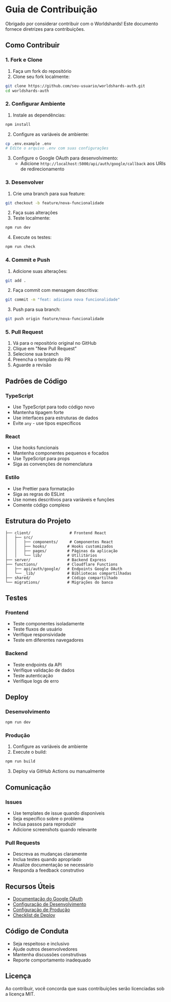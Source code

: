 # Guia de Contribuição

Obrigado por considerar contribuir com o Worldshards! Este documento fornece diretrizes para contribuições.

## Como Contribuir

### 1. Fork e Clone

1. Faça um fork do repositório
2. Clone seu fork localmente:
```bash
git clone https://github.com/seu-usuario/worldshards-auth.git
cd worldshards-auth
```

### 2. Configurar Ambiente

1. Instale as dependências:
```bash
npm install
```

2. Configure as variáveis de ambiente:
```bash
cp .env.example .env
# Edite o arquivo .env com suas configurações
```

3. Configure o Google OAuth para desenvolvimento:
   - Adicione `http://localhost:5000/api/auth/google/callback` aos URIs de redirecionamento

### 3. Desenvolver

1. Crie uma branch para sua feature:
```bash
git checkout -b feature/nova-funcionalidade
```

2. Faça suas alterações
3. Teste localmente:
```bash
npm run dev
```

4. Execute os testes:
```bash
npm run check
```

### 4. Commit e Push

1. Adicione suas alterações:
```bash
git add .
```

2. Faça commit com mensagem descritiva:
```bash
git commit -m "feat: adiciona nova funcionalidade"
```

3. Push para sua branch:
```bash
git push origin feature/nova-funcionalidade
```

### 5. Pull Request

1. Vá para o repositório original no GitHub
2. Clique em "New Pull Request"
3. Selecione sua branch
4. Preencha o template do PR
5. Aguarde a revisão

## Padrões de Código

### TypeScript

- Use TypeScript para todo código novo
- Mantenha tipagem forte
- Use interfaces para estruturas de dados
- Evite `any` - use tipos específicos

### React

- Use hooks funcionais
- Mantenha componentes pequenos e focados
- Use TypeScript para props
- Siga as convenções de nomenclatura

### Estilo

- Use Prettier para formatação
- Siga as regras do ESLint
- Use nomes descritivos para variáveis e funções
- Comente código complexo

## Estrutura do Projeto

```
├── client/                 # Frontend React
│   ├── src/
│   │   ├── components/     # Componentes React
│   │   ├── hooks/         # Hooks customizados
│   │   ├── pages/         # Páginas da aplicação
│   │   └── lib/           # Utilitários
├── server/                # Backend Express
├── functions/             # Cloudflare Functions
│   ├── api/auth/google/   # Endpoints Google OAuth
│   └── _lib/              # Bibliotecas compartilhadas
├── shared/                # Código compartilhado
└── migrations/            # Migrações do banco
```

## Testes

### Frontend

- Teste componentes isoladamente
- Teste fluxos de usuário
- Verifique responsividade
- Teste em diferentes navegadores

### Backend

- Teste endpoints da API
- Verifique validação de dados
- Teste autenticação
- Verifique logs de erro

## Deploy

### Desenvolvimento

```bash
npm run dev
```

### Produção

1. Configure as variáveis de ambiente
2. Execute o build:
```bash
npm run build
```

3. Deploy via GitHub Actions ou manualmente

## Comunicação

### Issues

- Use templates de issue quando disponíveis
- Seja específico sobre o problema
- Inclua passos para reproduzir
- Adicione screenshots quando relevante

### Pull Requests

- Descreva as mudanças claramente
- Inclua testes quando apropriado
- Atualize documentação se necessário
- Responda a feedback construtivo

## Recursos Úteis

- [Documentação do Google OAuth](README-GOOGLE-AUTH.md)
- [Configuração de Desenvolvimento](dev-setup.md)
- [Configuração de Produção](production-setup.md)
- [Checklist de Deploy](deploy-checklist.md)

## Código de Conduta

- Seja respeitoso e inclusivo
- Ajude outros desenvolvedores
- Mantenha discussões construtivas
- Reporte comportamento inadequado

## Licença

Ao contribuir, você concorda que suas contribuições serão licenciadas sob a licença MIT.